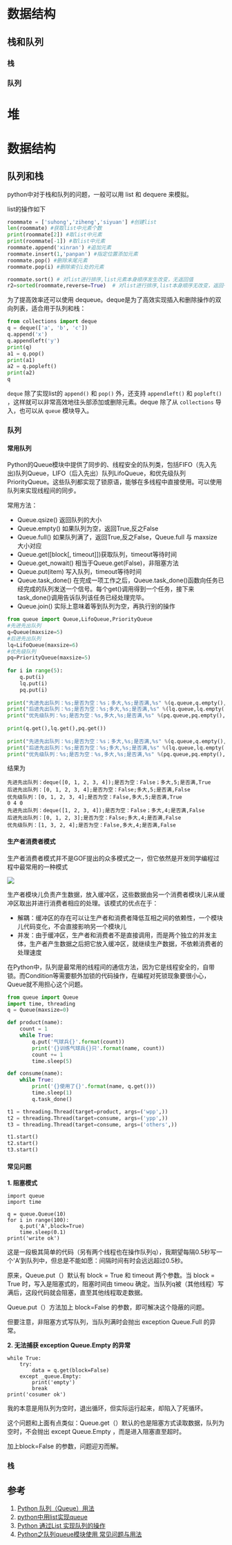 # 数据结构

## 栈和队列

### 栈

### 队列

# 堆

# 数据结构

## 队列和栈

python中对于栈和队列的问题，一般可以用 list 和 dequere 来模拟。

list的操作如下

```Python
roommate = ['suhong','ziheng','siyuan'] #创建list
len(roommate) #获取list中元素个数
print(roommate[2]) #取list中元素
print(roommate[-1]) #取list中元素
roommate.append('xinran') #追加元素
roommate.insert(1,'panpan') #指定位置添加元素
roommate.pop() #删除末尾元素
roommate.pop(i) #删除索引i处的元素

roommate.sort() # 对list进行排序,list元素本身顺序发生改变，无返回值
r2=sorted(roommate,reverse=True)  # 对list进行排序,list本身顺序无改变，返回一个新的list
```

为了提高效率还可以使用 dequeue。deque是为了高效实现插入和删除操作的双向列表，适合用于队列和栈：

```python
from collections import deque
q = deque(['a', 'b', 'c'])
q.append('x')
q.appendleft('y')
print(q)
a1 = q.pop()
print(a1)
a2 = q.popleft()
print(a2)
q
```

`deque` 除了实现list的 `append()` 和 `pop()` 外，还支持 `appendleft()` 和 `popleft()` ，这样就可以非常高效地往头部添加或删除元素。deque 除了从 `collections` 导入，也可以从 `queue` 模块导入。

### 队列

#### 常用队列

Python的Queue模块中提供了同步的、线程安全的队列类，包括FIFO（先入先出)队列Queue，LIFO（后入先出）队列LifoQueue，和优先级队列PriorityQueue。这些队列都实现了锁原语，能够在多线程中直接使用。可以使用队列来实现线程间的同步。

常用方法：

* Queue.qsize() 返回队列的大小
* Queue.empty() 如果队列为空，返回True,反之False
* Queue.full() 如果队列满了，返回True,反之False，Queue.full 与 maxsize 大小对应
* Queue.get([block[, timeout]])获取队列，timeout等待时间
* Queue.get_nowait() 相当于Queue.get(False)，非阻塞方法
* Queue.put(item) 写入队列，timeout等待时间
* Queue.task_done() 在完成一项工作之后，Queue.task_done()函数向任务已经完成的队列发送一个信号。每个get()调用得到一个任务，接下来task_done()调用告诉队列该任务已经处理完毕。
* Queue.join() 实际上意味着等到队列为空，再执行别的操作

```python
from queue import Queue,LifoQueue,PriorityQueue
#先进先出队列
q=Queue(maxsize=5)
#后进先出队列
lq=LifoQueue(maxsize=6)
#优先级队列
pq=PriorityQueue(maxsize=5)
 
for i in range(5):
    q.put(i)
    lq.put(i)
    pq.put(i)
    
print("先进先出队列：%s;是否为空：%s；多大,%s;是否满,%s" %(q.queue,q.empty(),q.qsize(),q.full()))
print("后进先出队列：%s;是否为空：%s;多大,%s;是否满,%s" %(lq.queue,lq.empty(),lq.qsize(),lq.full()))
print("优先级队列：%s;是否为空：%s,多大,%s;是否满,%s" %(pq.queue,pq.empty(),pq.qsize(),pq.full()))
 
print(q.get(),lq.get(),pq.get())
 
print("先进先出队列：%s;是否为空：%s；多大,%s;是否满,%s" %(q.queue,q.empty(),q.qsize(),q.full()))
print("后进先出队列：%s;是否为空：%s;多大,%s;是否满,%s" %(lq.queue,lq.empty(),lq.qsize(),lq.full()))
print("优先级队列：%s;是否为空：%s,多大,%s;是否满,%s" %(pq.queue,pq.empty(),pq.qsize(),pq.full()))
```
结果为
```
先进先出队列：deque([0, 1, 2, 3, 4]);是否为空：False；多大,5;是否满,True
后进先出队列：[0, 1, 2, 3, 4];是否为空：False;多大,5;是否满,False
优先级队列：[0, 1, 2, 3, 4];是否为空：False,多大,5;是否满,True
0 4 0
先进先出队列：deque([1, 2, 3, 4]);是否为空：False；多大,4;是否满,False
后进先出队列：[0, 1, 2, 3];是否为空：False;多大,4;是否满,False
优先级队列：[1, 3, 2, 4];是否为空：False,多大,4;是否满,False
```

#### 生产者消费者模式

生产者消费者模式并不是GOF提出的众多模式之一，但它依然是开发同学编程过程中最常用的一种模式

![](pics/product_consumer.jpeg)

生产者模块儿负责产生数据，放入缓冲区，这些数据由另一个消费者模块儿来从缓冲区取出并进行消费者相应的处理。该模式的优点在于：

* 解耦：缓冲区的存在可以让生产者和消费者降低互相之间的依赖性，一个模块儿代码变化，不会直接影响另一个模块儿
* 并发：由于缓冲区，生产者和消费者不是直接调用，而是两个独立的并发主体，生产者产生数据之后把它放入缓冲区，就继续生产数据，不依赖消费者的处理速度

在Python中，队列是最常用的线程间的通信方法，因为它是线程安全的，自带锁。而Condition等需要额外加锁的代码操作，在编程对死锁现象要很小心，Queue就不用担心这个问题。

```python
from queue import Queue
import time, threading
q = Queue(maxsize=0)

def product(name):
    count = 1
    while True:
        q.put('气球兵{}'.format(count))
        print('{}训练气球兵{}只'.format(name, count))
        count += 1
        time.sleep(5)

def consume(name):
    while True:
        print('{}使用了{}'.format(name, q.get()))
        time.sleep(1)
        q.task_done()

t1 = threading.Thread(target=product, args=('wpp',))
t2 = threading.Thread(target=consume, args=('ypp',))
t3 = threading.Thread(target=consume, args=('others',))

t1.start()
t2.start()
t3.start()
```
#### 常见问题

**1. 阻塞模式**

```
import queue
import time

q = queue.Queue(10)
for i in range(100):
    q.put('A',block=True)
    time.sleep(0.1)
print('write ok')
```

这是一段极其简单的代码（另有两个线程也在操作队列q），我期望每隔0.5秒写一个'A'到队列中，但总是不能如愿：间隔时间有时会远远超过0.5秒。

原来，Queue.put（）默认有 block = True 和 timeout 两个参数。当 block = True 时，写入是阻塞式的，阻塞时间由 timeou 确定。当队列q被（其他线程）写满后，这段代码就会阻塞，直至其他线程取走数据。

Queue.put（）方法加上 block=False 的参数，即可解决这个隐蔽的问题。

但要注意，非阻塞方式写队列，当队列满时会抛出 exception Queue.Full 的异常。

**2. 无法捕获 exception Queue.Empty 的异常**

```
while True:
    try:
        data = q.get(block=False)
    except _queue.Empty:
        print('empty')
        break
print('cosumer ok')
```

我的本意是用队列为空时，退出循环，但实际运行起来，却陷入了死循环。

这个问题和上面有点类似：Queue.get（）默认的也是阻塞方式读取数据，队列为空时，不会抛出 except Queue.Empty ，而是进入阻塞直至超时。 

加上block=False 的参数，问题迎刃而解。

### 栈

## 参考

1. [Python 队列（Queue）用法](https://blog.csdn.net/weixin_43533825/article/details/89155648)
2. [python中用list实现queue](https://blog.csdn.net/weixin_44311188/article/details/85767425)
3. [Python 通过List 实现队列的操作](https://blog.csdn.net/weixin_41754309/article/details/108665964)
4. [Python之队列queue模块使用 常见问题与用法](https://www.cnblogs.com/wt11/p/5952500.html)